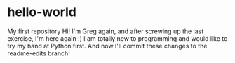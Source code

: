 # hello-world
My first repository
Hi! I'm Greg again, and after screwing up the last exercise, I'm here again :)
I am totally new to programming and would like to try my hand at Python first.
And now I'll commit these changes to the readme-edits branch!

